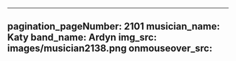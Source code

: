 ------
pagination_pageNumber: 2101
musician_name: Katy
band_name: Ardyn
img_src: images/musician2138.png
onmouseover_src: 
------